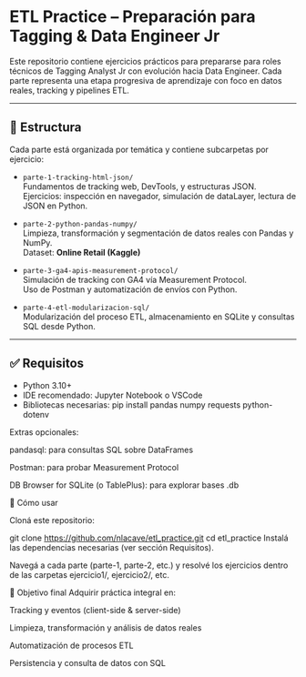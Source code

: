 # ETL Practice – Preparación para Tagging & Data Engineer Jr

Este repositorio contiene ejercicios prácticos para prepararse para roles técnicos de Tagging Analyst Jr con evolución hacia Data Engineer. Cada parte representa una etapa progresiva de aprendizaje con foco en datos reales, tracking y pipelines ETL.

---

## 📁 Estructura

Cada parte está organizada por temática y contiene subcarpetas por ejercicio:

- `parte-1-tracking-html-json/`  
  Fundamentos de tracking web, DevTools, y estructuras JSON.  
  Ejercicios: inspección en navegador, simulación de dataLayer, lectura de JSON en Python.

- `parte-2-python-pandas-numpy/`  
  Limpieza, transformación y segmentación de datos reales con Pandas y NumPy.  
  Dataset: **Online Retail (Kaggle)**  

- `parte-3-ga4-apis-measurement-protocol/`  
  Simulación de tracking con GA4 vía Measurement Protocol.  
  Uso de Postman y automatización de envíos con Python.

- `parte-4-etl-modularizacion-sql/`  
  Modularización del proceso ETL, almacenamiento en SQLite y consultas SQL desde Python.

---

## ✅ Requisitos

- Python 3.10+  
- IDE recomendado: Jupyter Notebook o VSCode  
- Bibliotecas necesarias:
pip install pandas numpy requests python-dotenv

Extras opcionales:

pandasql: para consultas SQL sobre DataFrames

Postman: para probar Measurement Protocol

DB Browser for SQLite (o TablePlus): para explorar bases .db

🚀 Cómo usar

Cloná este repositorio:

git clone https://github.com/nlacave/etl_practice.git
cd etl_practice
Instalá las dependencias necesarias (ver sección Requisitos).

Navegá a cada parte (parte-1, parte-2, etc.) y resolvé los ejercicios dentro de las carpetas ejercicio1/, ejercicio2/, etc.

🧠 Objetivo final
Adquirir práctica integral en:

Tracking y eventos (client-side & server-side)

Limpieza, transformación y análisis de datos reales

Automatización de procesos ETL

Persistencia y consulta de datos con SQL

